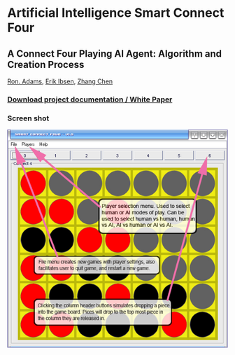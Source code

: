 Artificial Intelligence Smart Connect Four
==================

## A Connect Four Playing AI Agent: Algorithm and Creation Process

[Ron. Adams](mailto:eclip5e@ccs.neu.edu),
[Erik Ibsen](mailto:eibsen@ccs.neu.edu),
[Zhang Chen](mailto:chen@ccs.neu.edu)

### [Download project documentation / White Paper](SmartConnectFour-Final_Paper-v1.0.doc)

### Screen shot
![screen shot](screen.gif)
